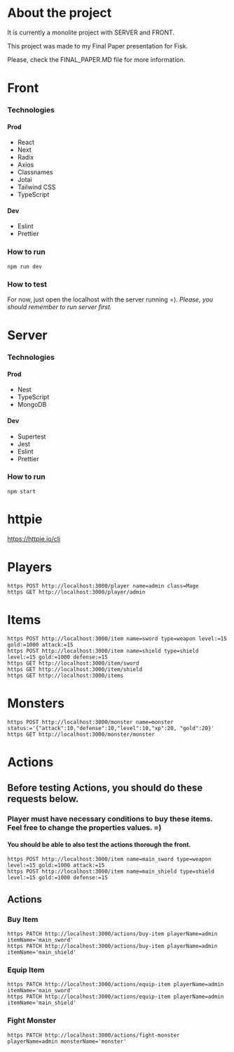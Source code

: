 # About the project
It is currently a monolite project with SERVER and FRONT.

This project was made to my Final Paper presentation for Fisk.

Please, check the FINAL_PAPER.MD file for more information.

# Front
### Technologies
#### Prod
- React
- Next
- Radix
- Axios
- Classnames
- Jotai
- Tailwind CSS
- TypeScript

#### Dev
- Eslint
- Prettier

### How to run
```
npm run dev
```

### How to test
For now, just open the localhost with the server running =).
_Please, you should remember to run server first._

# Server
### Technologies
#### Prod
- Nest
- TypeScript
- MongoDB
#### Dev
- Supertest
- Jest
- Eslint
- Prettier

### How to run
```
npm start
```

# httpie
https://httpie.io/cli

# Players
```
https POST http://localhost:3000/player name=admin class=Mage
https GET http://localhost:3000/player/admin
```

# Items
```
https POST http://localhost:3000/item name=sword type=weapon level:=15 gold:=1000 attack:=15
https POST http://localhost:3000/item name=shield type=shield level:=15 gold:=1000 defense:=15
https GET http://localhost:3000/item/sword
https GET http://localhost:3000/item/shield
https GET http://localhost:3000/items
```

# Monsters
```
https POST http://localhost:3000/monster name=monster status:='{"attack":10,"defense":10,"level":10,"xp":20, "gold":20}'
https GET http://localhost:3000/monster/monster
```

# Actions
## Before testing Actions, you should do these requests below.
### Player must have necessary conditions to buy these items. Feel free to change the properties values. =)
#### You should be able to also test the actions thorough the front.
```
https POST http://localhost:3000/item name=main_sword type=weapon level:=15 gold:=1000 attack:=15
https POST http://localhost:3000/item name=main_shield type=shield level:=15 gold:=1000 defense:=15
```

## Actions
### Buy Item
```
https PATCH http://localhost:3000/actions/buy-item playerName=admin itemName='main_sword'
https PATCH http://localhost:3000/actions/buy-item playerName=admin itemName='main_shield'
```

### Equip Item
```
https PATCH http://localhost:3000/actions/equip-item playerName=admin itemName='main_sword'
https PATCH http://localhost:3000/actions/equip-item playerName=admin itemName='main_shield'
```

### Fight Monster
```
https PATCH http://localhost:3000/actions/fight-monster playerName=admin monsterName='monster'
```
